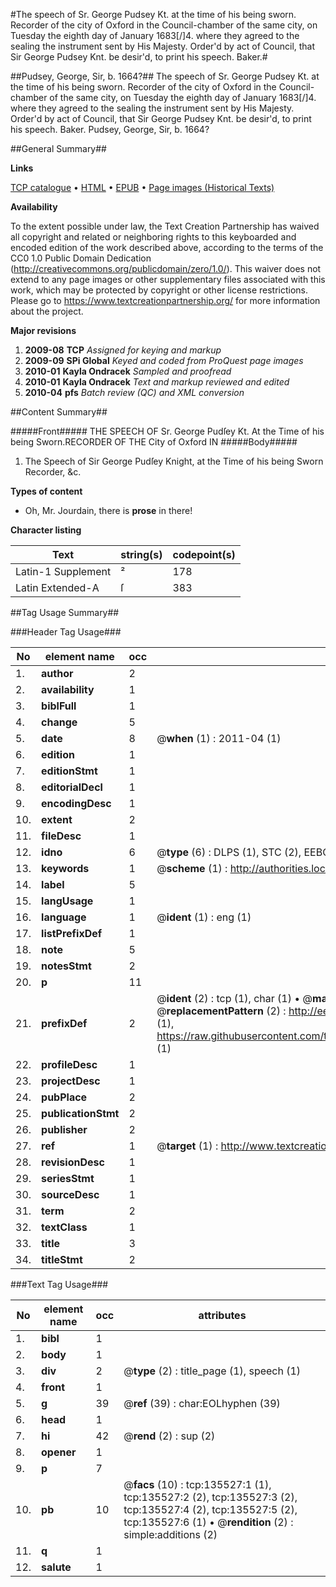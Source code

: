 #The speech of Sr. George Pudsey Kt. at the time of his being sworn. Recorder of the city of Oxford in the Council-chamber of the same city, on Tuesday the eighth day of January 1683[/]4. where they agreed to the sealing the instrument sent by His Majesty. Order'd by act of Council, that Sir George Pudsey Knt. be desir'd, to print his speech. Baker.#

##Pudsey, George, Sir, b. 1664?##
The speech of Sr. George Pudsey Kt. at the time of his being sworn. Recorder of the city of Oxford in the Council-chamber of the same city, on Tuesday the eighth day of January 1683[/]4. where they agreed to the sealing the instrument sent by His Majesty. Order'd by act of Council, that Sir George Pudsey Knt. be desir'd, to print his speech. Baker.
Pudsey, George, Sir, b. 1664?

##General Summary##

**Links**

[TCP catalogue](http://www.ota.ox.ac.uk/tcp/)  • 
[HTML](http://tei.it.ox.ac.uk/tcp/Texts-HTML/free/A91/A91337.html)  • 
[EPUB](http://tei.it.ox.ac.uk/tcp/Texts-EPUB/free/A91/A91337.epub) • 
[Page images (Historical Texts)](https://historicaltexts.jisc.ac.uk/eebo-99896710e)

**Availability**

To the extent possible under law, the Text Creation Partnership has waived all copyright and related or neighboring rights to this keyboarded and encoded edition of the work described above, according to the terms of the CC0 1.0 Public Domain Dedication (http://creativecommons.org/publicdomain/zero/1.0/). This waiver does not extend to any page images or other supplementary files associated with this work, which may be protected by copyright or other license restrictions. Please go to https://www.textcreationpartnership.org/ for more information about the project.

**Major revisions**

1. __2009-08__ __TCP__ *Assigned for keying and markup*
1. __2009-09__ __SPi Global__ *Keyed and coded from ProQuest page images*
1. __2010-01__ __Kayla Ondracek__ *Sampled and proofread*
1. __2010-01__ __Kayla Ondracek__ *Text and markup reviewed and edited*
1. __2010-04__ __pfs__ *Batch review (QC) and XML conversion*

##Content Summary##

#####Front#####
THE SPEECH OF Sr. George Pudſey Kt. At the Time of his being Sworn.RECORDER OF THE City of Oxford IN
#####Body#####

1. The Speech of Sir George Pudſey Knight, at the Time of his being Sworn Recorder, &c.

**Types of content**

  * Oh, Mr. Jourdain, there is **prose** in there!

**Character listing**


|Text|string(s)|codepoint(s)|
|---|---|---|
|Latin-1 Supplement|²|178|
|Latin Extended-A|ſ|383|

##Tag Usage Summary##

###Header Tag Usage###

|No|element name|occ|attributes|
|---|---|---|---|
|1.|__author__|2||
|2.|__availability__|1||
|3.|__biblFull__|1||
|4.|__change__|5||
|5.|__date__|8| @__when__ (1) : 2011-04 (1)|
|6.|__edition__|1||
|7.|__editionStmt__|1||
|8.|__editorialDecl__|1||
|9.|__encodingDesc__|1||
|10.|__extent__|2||
|11.|__fileDesc__|1||
|12.|__idno__|6| @__type__ (6) : DLPS (1), STC (2), EEBO-CITATION (1), PROQUEST (1), VID (1)|
|13.|__keywords__|1| @__scheme__ (1) : http://authorities.loc.gov/ (1)|
|14.|__label__|5||
|15.|__langUsage__|1||
|16.|__language__|1| @__ident__ (1) : eng (1)|
|17.|__listPrefixDef__|1||
|18.|__note__|5||
|19.|__notesStmt__|2||
|20.|__p__|11||
|21.|__prefixDef__|2| @__ident__ (2) : tcp (1), char (1)  •  @__matchPattern__ (2) : ([0-9\-]+):([0-9IVX]+) (1), (.+) (1)  •  @__replacementPattern__ (2) : http://eebo.chadwyck.com/downloadtiff?vid=$1&page=$2 (1), https://raw.githubusercontent.com/textcreationpartnership/Texts/master/tcpchars.xml#$1 (1)|
|22.|__profileDesc__|1||
|23.|__projectDesc__|1||
|24.|__pubPlace__|2||
|25.|__publicationStmt__|2||
|26.|__publisher__|2||
|27.|__ref__|1| @__target__ (1) : http://www.textcreationpartnership.org/docs/. (1)|
|28.|__revisionDesc__|1||
|29.|__seriesStmt__|1||
|30.|__sourceDesc__|1||
|31.|__term__|2||
|32.|__textClass__|1||
|33.|__title__|3||
|34.|__titleStmt__|2||


###Text Tag Usage###

|No|element name|occ|attributes|
|---|---|---|---|
|1.|__bibl__|1||
|2.|__body__|1||
|3.|__div__|2| @__type__ (2) : title_page (1), speech (1)|
|4.|__front__|1||
|5.|__g__|39| @__ref__ (39) : char:EOLhyphen (39)|
|6.|__head__|1||
|7.|__hi__|42| @__rend__ (2) : sup (2)|
|8.|__opener__|1||
|9.|__p__|7||
|10.|__pb__|10| @__facs__ (10) : tcp:135527:1 (1), tcp:135527:2 (2), tcp:135527:3 (2), tcp:135527:4 (2), tcp:135527:5 (2), tcp:135527:6 (1)  •  @__rendition__ (2) : simple:additions (2)|
|11.|__q__|1||
|12.|__salute__|1||
